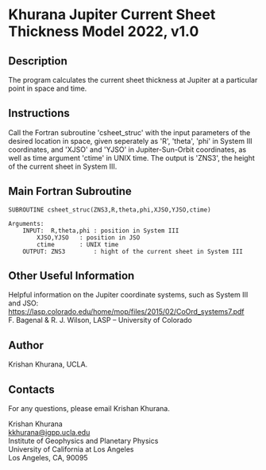 # Khurana Jupiter Current Sheet Thickness Model 2022, v1.0

## Description

The program calculates the current sheet thickness at Jupiter at a particular point in space and time.

## Instructions

Call the Fortran subroutine 'csheet_struc' with the input parameters of the desired location in space, given seperately as 'R', 'theta', 'phi' in System III coordinates, and 'XJSO' and 'YJSO' in Jupiter-Sun-Orbit coordinates, as well as time argument 'ctime' in UNIX time. The output is 'ZNS3', the height of the current sheet in System III.

## Main Fortran Subroutine

``` Fortran
SUBROUTINE csheet_struc(ZNS3,R,theta,phi,XJSO,YJSO,ctime)

Arguments:
	INPUT:  R,theta,phi : position in System III
		XJSO,YJSO   : position in JSO
		ctime       : UNIX time
	OUTPUT: ZNS3        : hight of the current sheet in System III
```

## Other Useful Information
Helpful information on the Jupiter coordinate systems, such as System III and JSO:
https://lasp.colorado.edu/home/mop/files/2015/02/CoOrd_systems7.pdf  
F. Bagenal & R. J. Wilson, LASP – University of Colorado

## Author
Krishan Khurana, UCLA.

## Contacts
For any questions, please email Krishan Khurana.

Krishan Khurana  
kkhurana@igpp.ucla.edu  
Institute of Geophysics and Planetary Physics  
University of California at Los Angeles  
Los Angeles, CA, 90095  
